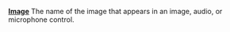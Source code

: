 [**Image**](properties-visual.md) The name of the image that appears in an image, audio, or microphone control.
